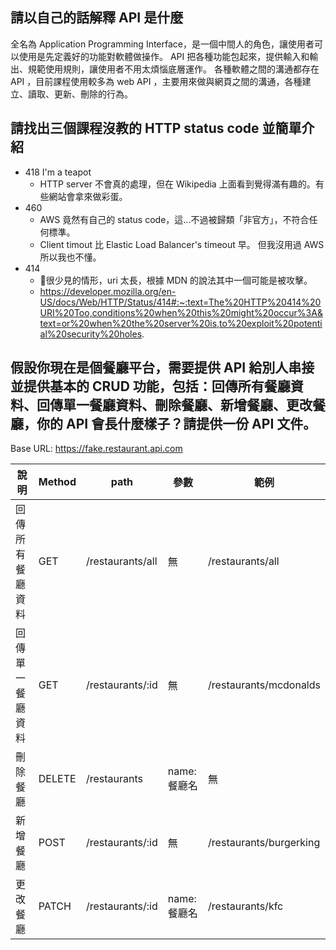 ## 請以自己的話解釋 API 是什麼

全名為 Application Programming Interface，是一個中間人的角色，讓使用者可以使用是先定義好的功能對軟體做操作。
API 把各種功能包起來，提供輸入和輸出、規範使用規則，讓使用者不用太煩惱底層運作。
各種軟體之間的溝通都存在 API ，目前課程使用較多為 web API ，主要用來做與網頁之間的溝通，各種建立、讀取、更新、刪除的行為。

## 請找出三個課程沒教的 HTTP status code 並簡單介紹

- 418 I'm a teapot
  - HTTP server 不會真的處理，但在 Wikipedia 上面看到覺得滿有趣的。有些網站會拿來做彩蛋。
- 460 
  - AWS 竟然有自己的 status code，這...不過被歸類「非官方」，不符合任何標準。
  - Client timout 比 Elastic Load Balancer's timeout 早。 但我沒用過 AWS 所以我也不懂。
- 414
  - 很少見的情形，uri 太長，根據 MDN 的說法其中一個可能是被攻擊。
  - https://developer.mozilla.org/en-US/docs/Web/HTTP/Status/414#:~:text=The%20HTTP%20414%20URI%20Too,conditions%20when%20this%20might%20occur%3A&text=or%20when%20the%20server%20is,to%20exploit%20potential%20security%20holes.

## 假設你現在是個餐廳平台，需要提供 API 給別人串接並提供基本的 CRUD 功能，包括：回傳所有餐廳資料、回傳單一餐廳資料、刪除餐廳、新增餐廳、更改餐廳，你的 API 會長什麼樣子？請提供一份 API 文件。

Base URL: https://fake.restaurant.api.com

| 說明     | Method | path       | 參數                   | 範例             |
|--------|--------|------------|----------------------|----------------|
| 回傳所有餐廳資料 | GET    | /restaurants/all     | 無           | /restaurants/all |
| 回傳單一餐廳資料 | GET    | /restaurants/:id | 無                    | /restaurants/mcdonalds      |
| 刪除餐廳   | DELETE   | /restaurants     | name: 餐廳名 | 無              |
| 新增餐廳   | POST   | /restaurants/:id     | 無 | /restaurants/burgerking              |
| 更改餐廳   | PATCH   | /restaurants/:id     | name: 餐廳名 | /restaurants/kfc              |

